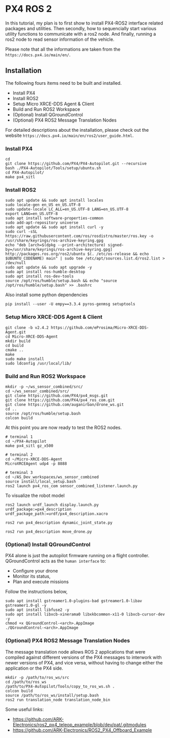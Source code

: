 # PX4 ROS 2

In this tutorial, my plan is to first show to install PX4-ROS2 interface related packages and utilities. Then secondly, how to sequencially start various utility functions to communicate with a ros2 node. And finally, running a ros2 node to read sensor information of the vehicle.

Please note that all the informations are taken from the `https://docs.px4.io/main/en/`.

## Installation
The following fours items need to be built and installed.
- Install PX4
- Install ROS2
- Setup Micro XRCE-DDS Agent & Client
- Build and Run ROS2 Workspace
- (Optional) Install QGroundControl
- (Optional) PX4 ROS2 Message Translation Nodes

For detailed descriptions about the installation, please check out the website `https://docs.px4.io/main/en/ros2/user_guide.html`.

### Install PX4
```
cd
git clone https://github.com/PX4/PX4-Autopilot.git --recursive
bash ./PX4-Autopilot/Tools/setup/ubuntu.sh
cd PX4-Autopilot/
make px4_sitl
```

### Install ROS2
```
sudo apt update && sudo apt install locales
sudo locale-gen en_US en_US.UTF-8
sudo update-locale LC_ALL=en_US.UTF-8 LANG=en_US.UTF-8
export LANG=en_US.UTF-8
sudo apt install software-properties-common
sudo add-apt-repository universe
sudo apt update && sudo apt install curl -y
sudo curl -sSL https://raw.githubusercontent.com/ros/rosdistro/master/ros.key -o /usr/share/keyrings/ros-archive-keyring.gpg
echo "deb [arch=$(dpkg --print-architecture) signed-by=/usr/share/keyrings/ros-archive-keyring.gpg] http://packages.ros.org/ros2/ubuntu $(. /etc/os-release && echo $UBUNTU_CODENAME) main" | sudo tee /etc/apt/sources.list.d/ros2.list > /dev/null
sudo apt update && sudo apt upgrade -y
sudo apt install ros-humble-desktop
sudo apt install ros-dev-tools
source /opt/ros/humble/setup.bash && echo "source /opt/ros/humble/setup.bash" >> .bashrc
```

Also install some python dependencies

```
pip install --user -U empy==3.3.4 pyros-genmsg setuptools
```

### Setup Micro XRCE-DDS Agent & Client
```
git clone -b v2.4.2 https://github.com/eProsima/Micro-XRCE-DDS-Agent.git
cd Micro-XRCE-DDS-Agent
mkdir build
cd build
cmake ..
make
sudo make install
sudo ldconfig /usr/local/lib/
```

### Build and Run ROS2 Workspace
```
mkdir -p ~/ws_sensor_combined/src/
cd ~/ws_sensor_combined/src/
git clone https://github.com/PX4/px4_msgs.git
git clone https://github.com/PX4/px4_ros_com.git
git clone https://github.com/auganirban/drone_ws.git
cd ..
source /opt/ros/humble/setup.bash
colcon build
```

At this point you are now ready to test the ROS2 nodes.
```
# terminal 1
cd ~/PX4-Autopilot
make px4_sitl gz_x500

# terminal 2
cd ~/Micro-XRCE-DDS-Agent
MicroXRCEAgent udp4 -p 8888

# terminal 3
cd ~/AS_Dev_workspaces/ws_sensor_combined
source install/local_setup.bash
ros2 launch px4_ros_com sensor_combined_listener.launch.py
```

To visualize the robot model
```
ros2 launch urdf_launch display.launch.py urdf_package:=px4_description urdf_package_path:=urdf/px4_description.xacro

ros2 run px4_description dynamic_joint_state.py

ros2 run px4_description move_drone.py
```

### (Optional) Install QGroundControl
PX4 alone is just the autopilot firmware running on a flight controller.
QGroundControl acts as the `human interface` to:

- Configure your drone
- Monitor its status,
- Plan and execute missions

Follow the instructions below,
```
sudo apt install gstreamer1.0-plugins-bad gstreamer1.0-libav gstreamer1.0-gl -y
sudo apt install libfuse2 -y
sudo apt install libxcb-xinerama0 libxkbcommon-x11-0 libxcb-cursor-dev -y
chmod +x QGroundControl-<arch>.AppImage
./QGroundControl-<arch>.AppImage
```

### (Optional) PX4 ROS2 Message Translation Nodes
The message translation node allows ROS 2 applications that were compiled against different versions of the PX4 messages to interwork with newer versions of PX4, and vice versa, without having to change either the application or the PX4 side.
```
mkdir -p /path/to/ros_ws/src
cd /path/to/ros_ws
/path/to/PX4-Autopilot/Tools/copy_to_ros_ws.sh .
colcon build
source /path/to/ros_ws/install/setup.bash
ros2 run translation_node translation_node_bin
```

Some useful links:
- https://github.com/ARK-Electronics/ros2_px4_teleop_example/blob/dev/pat/.gitmodules
- https://github.com/ARK-Electronics/ROS2_PX4_Offboard_Example
